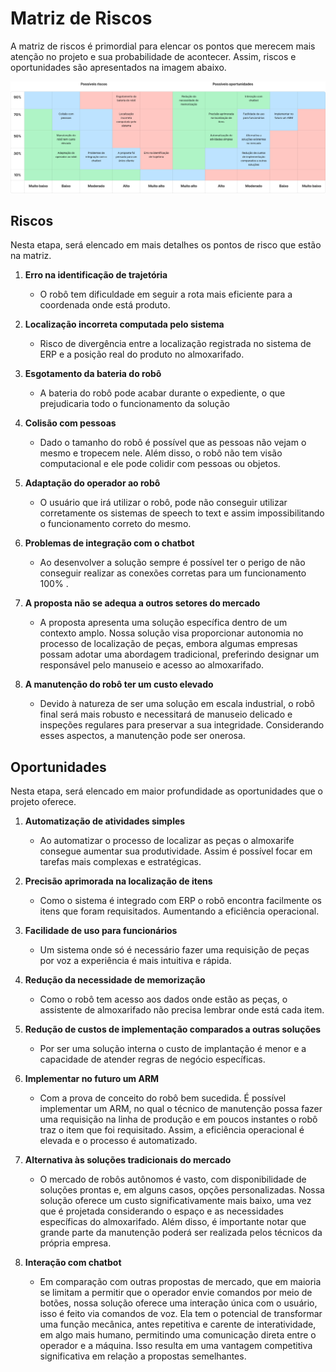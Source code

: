 # Matriz de Riscos

A matriz de riscos é primordial para elencar os pontos que merecem mais atenção no projeto e sua probabilidade de acontecer. 
Assim, riscos e oportunidades são apresentados na imagem abaixo.


![Canvas Proposta de Valor](../../../assets/matriz_risco.png)

## Riscos
Nesta etapa, será elencado em mais detalhes os pontos de risco que estão na matriz.

1. **Erro na identificação de trajetória**

    - O robô tem dificuldade em seguir a rota mais eficiente para a coordenada onde está produto.
     
2. **Localização incorreta computada pelo sistema**

    - Risco de divergência entre a localização registrada no sistema de ERP e a posição real do produto no almoxarifado.
     
3. **Esgotamento da bateria do robô**

    - A bateria do robô pode acabar durante o expediente, o que prejudicaria todo o funcionamento da solução
     
4. **Colisão com pessoas**

    - Dado o tamanho do robô é possível que as pessoas não vejam o mesmo e tropecem nele. Além disso, o robô não tem visão computacional e ele pode colidir com pessoas ou objetos.
     
5. **Adaptação do operador ao robô**

    - O usuário que irá utilizar o robô, pode não conseguir utilizar corretamente os sistemas de speech to text e assim impossibilitando o funcionamento correto do mesmo.
     
6. **Problemas de integração com o chatbot**

    - Ao desenvolver a solução sempre é possível ter o perigo de não conseguir realizar as conexões corretas para um funcionamento 100% .
      
7. **A proposta não se adequa a outros setores do mercado**

    - A proposta apresenta uma solução específica dentro de um contexto amplo. Nossa solução visa proporcionar autonomia no processo de localização de peças, embora algumas empresas possam adotar uma abordagem tradicional, preferindo designar um responsável pelo manuseio e acesso ao almoxarifado.
   
8. **A manutenção do robô ter um custo elevado**

    - Devido à natureza de ser uma solução em escala industrial, o robô final será mais robusto e necessitará de manuseio delicado e inspeções regulares para preservar a sua integridade. Considerando esses aspectos, a manutenção pode ser onerosa.


## Oportunidades
Nesta etapa, será elencado em maior profundidade as oportunidades que o projeto oferece. 

1. **Automatização de atividades simples**
    - Ao automatizar o processo de localizar as peças o almoxarife consegue aumentar sua produtividade. Assim é possível focar em tarefas mais complexas e estratégicas.

2. **Precisão aprimorada na localização de itens**
    - Como o sistema é integrado com ERP o robô encontra facilmente os itens que foram requisitados. Aumentando a eficiência operacional.

3. **Facilidade de uso para funcionários**
    - Um sistema onde só é necessário fazer uma requisição de peças por voz a experiência é mais intuitiva e rápida.

4. **Redução da necessidade de memorização**
    - Como o robô tem acesso aos dados onde estão as peças, o assistente de almoxarifado não precisa lembrar onde está cada item.
  
5. **Redução de custos de implementação comparados a outras soluções**
    - Por ser uma solução interna o custo de implantação é menor e a capacidade de atender regras de negócio específicas.

6. **Implementar no futuro um ARM**
    - Com a prova de conceito do robô bem sucedida. É possível implementar um ARM, no qual o técnico de manutenção possa fazer uma requisição na linha de produção e em poucos instantes o robô traz o item que foi requisitado. Assim, a eficiência operacional é elevada e o processo é automatizado.

7. **Alternativa às soluções tradicionais do mercado**
    - O mercado de robôs autônomos é vasto, com disponibilidade de soluções prontas e, em alguns casos, opções personalizadas. Nossa solução oferece um custo significativamente mais baixo, uma vez que é projetada considerando o espaço e as necessidades específicas do almoxarifado. Além disso, é importante notar que grande parte da manutenção poderá ser realizada pelos técnicos da própria empresa.

8. **Interação com chatbot**
    - Em comparação com outras propostas de mercado, que em maioria se limitam a permitir que o operador envie comandos por meio de botões, nossa solução oferece uma interação única com o usuário, isso é feito via comandos de voz. Ela tem o potencial de transformar uma função mecânica, antes repetitiva e carente de interatividade, em algo mais humano, permitindo uma comunicação direta entre o operador e a máquina. Isso resulta em uma vantagem competitiva significativa em relação a propostas semelhantes.
